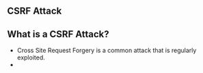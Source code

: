 ## CSRF Attack

## What is a CSRF Attack?
  * Cross Site Request Forgery is a common attack that is regularly exploited. 
  * 
